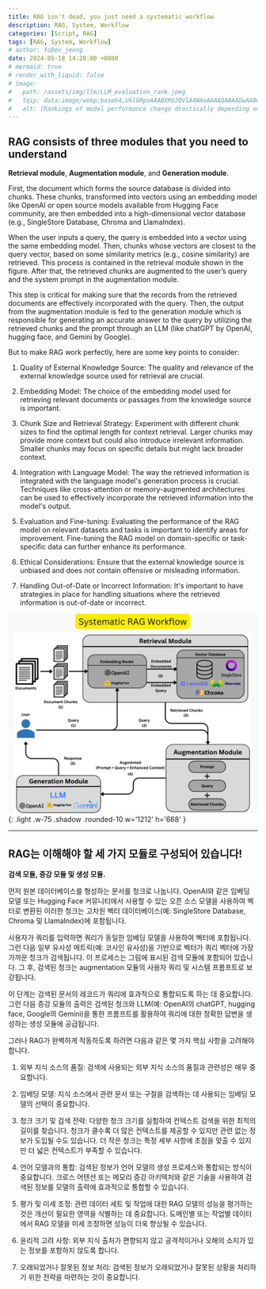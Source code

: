 ```yaml
---
title: RAG isn't dead, you just need a systematic workflow
description: RAG, System, Workflow
categories: [Script, RAG]
tags: [RAG, System, Workflow]
# author: foDev_jeong
date: 2024-05-18 14:20:00 +0800
# mermaid: true
# render_with_liquid: false
# image:
#   path: /assets/img/llm/LLM_evaluation_rank.jpeg
#   lqip: data:image/webp;base64,UklGRpoAAABXRUJQVlA4WAoAAAAQAAAADwAABwAAQUxQSDIAAAARL0AmbZurmr57yyIiqE8oiG0bejIYEQTgqiDA9vqnsUSI6H+oAERp2HZ65qP/VIAWAFZQOCBCAAAA8AEAnQEqEAAIAAVAfCWkAALp8sF8rgRgAP7o9FDvMCkMde9PK7euH5M1m6VWoDXf2FkP3BqV0ZYbO6NA/VFIAAAA
#   alt: [Rankings of model performance change drastically depending on which LLM is used as the judge on KILT-NQ]
---
```



## RAG consists of three modules that you need to understand

**Retrieval module**, **Augmentation module**, and **Generation module**. 

First, the document which forms the source database is divided into chunks. These chunks, transformed into vectors using an embedding model like OpenAI or open source models available from Hugging Face community, are then embedded into a high-dimensional vector database (e.g., SingleStore Database, Chroma and LlamaIndex). 

When the user inputs a query, the query is embedded into a vector using the same embedding model. Then, chunks whose vectors are closest to the query vector, based on some similarity metrics (e.g., cosine similarity) are retrieved. This process is contained in the retrieval module shown in the figure. After that, the retrieved chunks are augmented to the user’s query and the system prompt in the augmentation module. 

This step is critical for making sure that the records from the retrieved documents are effectively incorporated with the query. Then, the output from the augmentation module is fed to the generation module which is responsible for generating an accurate answer to the query by utilizing the retrieved chunks and the prompt through an LLM (like chatGPT by OpenAI, hugging face, and Gemini by Google). 

But to make RAG work perfectly, here are some key points to consider:
1. Quality of External Knowledge Source: The quality and relevance of the external knowledge source used for retrieval are crucial.

2. Embedding Model: The choice of the embedding model used for retrieving relevant documents or passages from the knowledge source is important.

3. Chunk Size and Retrieval Strategy: Experiment with different chunk sizes to find the optimal length for context retrieval. Larger chunks may provide more context but could also introduce irrelevant information. Smaller chunks may focus on specific details but might lack broader context.

4. Integration with Language Model: The way the retrieved information is integrated with the language model's generation process is crucial. Techniques like cross-attention or memory-augmented architectures can be used to effectively incorporate the retrieved information into the model's output.

5. Evaluation and Fine-tuning: Evaluating the performance of the RAG model on relevant datasets and tasks is important to identify areas for improvement. Fine-tuning the RAG model on domain-specific or task-specific data can further enhance its performance.

6. Ethical Considerations: Ensure that the external knowledge source is unbiased and does not contain offensive or misleading information.

7. Handling Out-of-Date or Incorrect Information: It's important to have strategies in place for handling situations where the retrieved information is out-of-date or incorrect.


![ A systematic workflow ](/assets/img/llm/Systematic_RAG_workflow.jpeg){: .light .w-75 .shadow .rounded-10 w='1212' h='668' }


* * *

## RAG는 이해해야 할 세 가지 모듈로 구성되어 있습니다!

**검색 모듈, 증강 모듈 및 생성 모듈.**

먼저 원본 데이터베이스를 형성하는 문서를 청크로 나눕니다. OpenAI와 같은 임베딩 모델 또는 Hugging Face 커뮤니티에서 사용할 수 있는 오픈 소스 모델을 사용하여 벡터로 변환된 이러한 청크는 고차원 벡터 데이터베이스(예: SingleStore Database, Chroma 및 LlamaIndex)에 포함됩니다. 

사용자가 쿼리를 입력하면 쿼리가 동일한 임베딩 모델을 사용하여 벡터에 포함됩니다. 그런 다음 일부 유사성 메트릭(예: 코사인 유사성)을 기반으로 벡터가 쿼리 벡터에 가장 가까운 청크가 검색됩니다. 이 프로세스는 그림에 표시된 검색 모듈에 포함되어 있습니다. 그 후, 검색된 청크는 augmentation 모듈의 사용자 쿼리 및 시스템 프롬프트로 보강됩니다. 

이 단계는 검색된 문서의 레코드가 쿼리에 효과적으로 통합되도록 하는 데 중요합니다. 그런 다음 증강 모듈의 출력은 검색된 청크와 LLM(예: OpenAI의 chatGPT, hugging face, Google의 Gemini)을 통한 프롬프트를 활용하여 쿼리에 대한 정확한 답변을 생성하는 생성 모듈에 공급됩니다. 

그러나 RAG가 완벽하게 작동하도록 하려면 다음과 같은 몇 가지 핵심 사항을 고려해야 합니다.
1. 외부 지식 소스의 품질: 검색에 사용되는 외부 지식 소스의 품질과 관련성은 매우 중요합니다.

2. 임베딩 모델: 지식 소스에서 관련 문서 또는 구절을 검색하는 데 사용되는 임베딩 모델의 선택이 중요합니다.

3. 청크 크기 및 검색 전략: 다양한 청크 크기를 실험하여 컨텍스트 검색을 위한 최적의 길이를 찾습니다. 청크가 클수록 더 많은 컨텍스트를 제공할 수 있지만 관련 없는 정보가 도입될 수도 있습니다. 더 작은 청크는 특정 세부 사항에 초점을 맞출 수 있지만 더 넓은 컨텍스트가 부족할 수 있습니다.

4. 언어 모델과의 통합: 검색된 정보가 언어 모델의 생성 프로세스와 통합되는 방식이 중요합니다. 크로스 어텐션 또는 메모리 증강 아키텍처와 같은 기술을 사용하여 검색된 정보를 모델의 출력에 효과적으로 통합할 수 있습니다.

5. 평가 및 미세 조정: 관련 데이터 세트 및 작업에 대한 RAG 모델의 성능을 평가하는 것은 개선이 필요한 영역을 식별하는 데 중요합니다. 도메인별 또는 작업별 데이터에서 RAG 모델을 미세 조정하면 성능이 더욱 향상될 수 있습니다.

6. 윤리적 고려 사항: 외부 지식 출처가 편향되지 않고 공격적이거나 오해의 소지가 있는 정보를 포함하지 않도록 합니다.

7. 오래되었거나 잘못된 정보 처리: 검색된 정보가 오래되었거나 잘못된 상황을 처리하기 위한 전략을 마련하는 것이 중요합니다.